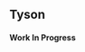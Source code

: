 ## Tyson

#### Work In Progress

<!--
An awesome `CLI / REPL` mini framework for [Node.js](http://nodejs.org)/[io.js](https://iojs.org/)

[![NPM Version][npm-image]][npm-url]
[![NPM Downloads][downloads-image]][downloads-url]
[![Build Status][travis-image]][travis-url]
[![Donations][gratipay-image]][gratipay-url]
[![Gitter][gitter-image]][gitter-url]

```js
// code example goes here
```

## Brief intro

bla bla

-->










[npm-image]: https://img.shields.io/npm/v/tyson.svg?style=flat
[npm-url]: https://npmjs.org/package/tyson
[downloads-image]: https://img.shields.io/npm/dm/tyson.svg?style=flat
[downloads-url]: https://npmjs.org/package/tyson
[travis-image]: https://img.shields.io/travis/sergiolepore/tyson.svg?style=flat
[travis-url]: https://travis-ci.org/sergiolepore/tyson
[gratipay-image]: https://img.shields.io/gratipay/sergiolepore.svg?style=flat
[gratipay-url]: https://gratipay.com/sergiolepore/
[gitter-image]: https://badges.gitter.im/Join%20Chat.svg
[gitter-url]: https://gitter.im/sergiolepore/tyson?utm_source=badge&utm_medium=badge&utm_campaign=pr-badge&utm_content=badge
[contributing-url]: https://github.com/sergiolepore/tyson/blob/master/Contributing.md
[license-url]: https://github.com/sergiolepore/tyson/blob/master/LICENSE
